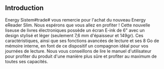 ## Introduction
Energy Sistem#trade# vous remercie pour l'achat du nouveau Energy eReader Slim. Nous espérons que vous allez en profiter ! Cette nouvelle liseuse de livres électroniques possède un écran E-ink de 6" avec un design stylisé et léger (seulement 7,6 mm d'épaisseur et 149gr). Ces caractéristiques, ainsi que ses fonctions avancées de lecture et ses 8 Go de mémoire interne, en font de ce dispositif un compagnon idéal pour vos journées de lecture. Nous vous conseillons de lire le manuel d'utilisateur pour profiter du produit d'une manière plus sûre et profiter au maximum de toutes ses capacités. 
